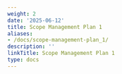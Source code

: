 ```yaml
---
weight: 2
date: '2025-06-12'
title: Scope Management Plan 1
aliases:
- /docs/scope-management-plan_1/
description: ''
linkTitle: Scope Management Plan 1
type: docs
---
```


